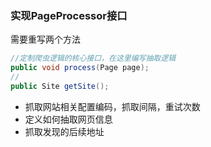 ### 实现PageProcessor接口
需要重写两个方法

```java
//定制爬虫逻辑的核心接口，在这里编写抽取逻辑
public void process(Page page);
//
public Site getSite();
```

* 抓取网站相关配置编码，抓取间隔，重试次数
* 定义如何抽取网页信息
* 抓取发现的后续地址
